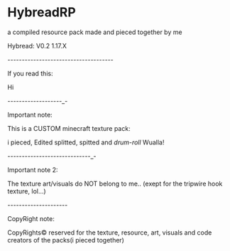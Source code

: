 # HybreadRP
a compiled resource pack made and pieced together by me

Hybread: V0.2 1.17.X

-_-_-_-_-_-_-_-_-_-_-_-_-_-_-_-_-_-_-_-_-_-_-_-_-_-_-_-_-_-_-_-_-_-_-_-_-


If you read this:

Hi


-_-_-_-_-_-_-_-_-_-_-_-_-_-_-_-_-_-_-_-


Important note:


This is a CUSTOM minecraft texture pack:

i pieced, Edited splitted, spitted and *drum-roll* Wualla!


-_-_-_-_-_-_-_-_-_-_-_-_-_-_-_-_-_-_-_-_-_-_-_-_-_-_-_-_-_-


Important note 2:


The texture art/visuals do NOT belong to me.. (exept for the tripwire hook texture, lol...)


-_-_-_-_-_-_-_-_-_-_-_-_-_-_-_-_-_-_-_-_-


CopyRight note:


CopyRights© reserved for the texture, resource, art, visuals and code creators of the packs(i pieced together)

